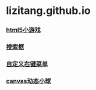 # lizitang.github.io

### [html5小游戏](https://lizitang.github.io/html5-puzzle)
### [搜索框](https://lizitang.github.io/search_bar)
### [自定义右键菜单](https://lizitang.github.io/%E8%87%AA%E5%AE%9A%E4%B9%89%E5%8F%B3%E9%94%AE%E8%8F%9C%E5%8D%95)
### [canvas动态小球](https://lizitang.github.io/%E5%8A%A8%E6%80%81%E5%B0%8F%E7%90%83)
